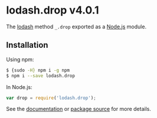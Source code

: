 # lodash.drop v4.0.1

The [lodash](https://lodash.com/) method `_.drop` exported as a [Node.js](https://nodejs.org/) module.

## Installation

Using npm:
```bash
$ {sudo -H} npm i -g npm
$ npm i --save lodash.drop
```

In Node.js:
```js
var drop = require('lodash.drop');
```

See the [documentation](https://lodash.com/docs#drop) or [package source](https://github.com/lodash/lodash/blob/4.0.1-npm-packages/lodash.drop) for more details.
